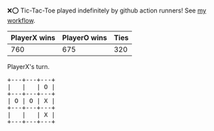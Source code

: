 :x::o: Tic-Tac-Toe played indefinitely by github action runners! See [my workflow](.github/workflows/play.yaml).

|PlayerX wins|PlayerO wins|Ties|
|-|-|-|
|760|675|320|

PlayerX's turn.

<pre>
+---+---+---+
|   |   | O |
+---+---+---+
| O | O | X |
+---+---+---+
|   |   | X |
+---+---+---+
</pre>